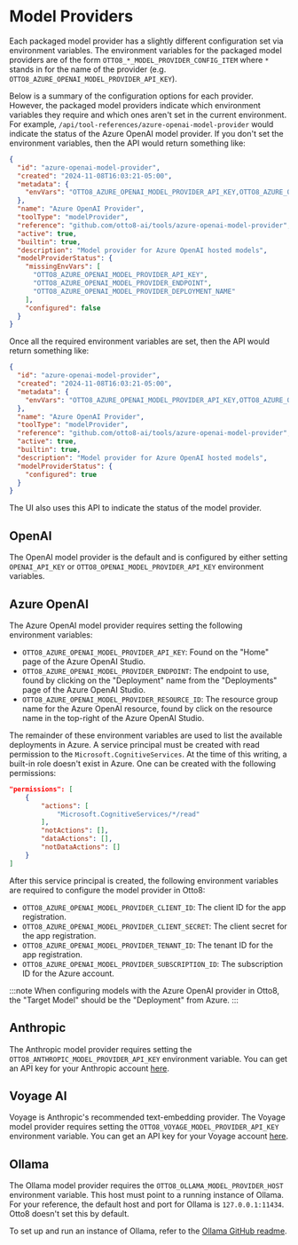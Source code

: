 # Model Providers

Each packaged model provider has a slightly different configuration set via environment variables. The environment variables for the packaged model providers are of the form `OTTO8_*_MODEL_PROVIDER_CONFIG_ITEM` where `*` stands in for the name of the provider (e.g. `OTTO8_AZURE_OPENAI_MODEL_PROVIDER_API_KEY`).

Below is a summary of the configuration options for each provider. However, the packaged model providers indicate which environment variables they require and which ones aren't set in the current environment. For example, `/api/tool-references/azure-openai-model-provider` would indicate the status of the Azure OpenAI model provider. If you don't set the environment variables, then the API would return something like:

```json
{
  "id": "azure-openai-model-provider",
  "created": "2024-11-08T16:03:21-05:00",
  "metadata": {
    "envVars": "OTTO8_AZURE_OPENAI_MODEL_PROVIDER_API_KEY,OTTO8_AZURE_OPENAI_MODEL_PROVIDER_ENDPOINT,OTTO8_AZURE_OPENAI_MODEL_PROVIDER_DEPLOYMENT_NAME"
  },
  "name": "Azure OpenAI Provider",
  "toolType": "modelProvider",
  "reference": "github.com/otto8-ai/tools/azure-openai-model-provider",
  "active": true,
  "builtin": true,
  "description": "Model provider for Azure OpenAI hosted models",
  "modelProviderStatus": {
    "missingEnvVars": [
      "OTTO8_AZURE_OPENAI_MODEL_PROVIDER_API_KEY",
      "OTTO8_AZURE_OPENAI_MODEL_PROVIDER_ENDPOINT",
      "OTTO8_AZURE_OPENAI_MODEL_PROVIDER_DEPLOYMENT_NAME"
    ],  
    "configured": false
  }
}

```

Once all the required environment variables are set, then the API would return something like:

```json
{
  "id": "azure-openai-model-provider",
  "created": "2024-11-08T16:03:21-05:00",
  "metadata": {
    "envVars": "OTTO8_AZURE_OPENAI_MODEL_PROVIDER_API_KEY,OTTO8_AZURE_OPENAI_MODEL_PROVIDER_ENDPOINT,OTTO8_AZURE_OPENAI_MODEL_PROVIDER_DEPLOYMENT_NAME"
  },
  "name": "Azure OpenAI Provider",
  "toolType": "modelProvider",
  "reference": "github.com/otto8-ai/tools/azure-openai-model-provider",
  "active": true,
  "builtin": true,
  "description": "Model provider for Azure OpenAI hosted models",
  "modelProviderStatus": {
    "configured": true
  }
}
```

The UI also uses this API to indicate the status of the model provider.

## OpenAI

The OpenAI model provider is the default and is configured by either setting `OPENAI_API_KEY` or `OTTO8_OPENAI_MODEL_PROVIDER_API_KEY` environment variables.

## Azure OpenAI

The Azure OpenAI model provider requires setting the following environment variables:
- `OTTO8_AZURE_OPENAI_MODEL_PROVIDER_API_KEY`: Found on the "Home" page of the Azure OpenAI Studio.
- `OTTO8_AZURE_OPENAI_MODEL_PROVIDER_ENDPOINT`:  The endpoint to use, found by clicking on the "Deployment" name from the "Deployments" page of the Azure OpenAI Studio.
- `OTTO8_AZURE_OPENAI_MODEL_PROVIDER_RESOURCE_ID`: The resource group name for the Azure OpenAI resource, found by click on the resource name in the top-right of the Azure OpenAI Studio.

The remainder of these environment variables are used to list the available deployments in Azure. A service principal must be created with read permission to the `Microsoft.CognitiveServices`. At the time of this writing, a built-in role doesn't exist in Azure. One can be created with the following permissions:
```json
"permissions": [
	{
		"actions": [
			"Microsoft.CognitiveServices/*/read"
		], 
		"notActions": [],
		"dataActions": [],
		"notDataActions": []
	}
]
```

After this service principal is created, the following environment variables are required to configure the model provider in Otto8:
- `OTTO8_AZURE_OPENAI_MODEL_PROVIDER_CLIENT_ID`: The client ID for the app registration.
- `OTTO8_AZURE_OPENAI_MODEL_PROVIDER_CLIENT_SECRET`: The client secret for the app registration.
- `OTTO8_AZURE_OPENAI_MODEL_PROVIDER_TENANT_ID`: The tenant ID for the app registration.
- `OTTO8_AZURE_OPENAI_MODEL_PROVIDER_SUBSCRIPTION_ID`: The subscription ID for the Azure account.

:::note
When configuring models with the Azure OpenAI provider in Otto8, the "Target Model" should be the "Deployment" from Azure.
:::

## Anthropic

The Anthropic model provider requires setting the `OTTO8_ANTHROPIC_MODEL_PROVIDER_API_KEY` environment variable. You can get an API key for your Anthropic account [here](https://console.anthropic.com/settings/keys).

## Voyage AI

Voyage is Anthropic's recommended text-embedding provider. The Voyage model provider requires setting the `OTTO8_VOYAGE_MODEL_PROVIDER_API_KEY` environment variable. You can get an API key for your Voyage account [here](https://dash.voyageai.com/api-keys).

## Ollama

The Ollama model provider requires the `OTTO8_OLLAMA_MODEL_PROVIDER_HOST` environment variable. This host must point to a running instance of Ollama. For your reference, the default host and port for Ollama is `127.0.0.1:11434`. Otto8 doesn't set this by default.

To set up and run an instance of Ollama, refer to the [Ollama GitHub readme](https://github.com/ollama/ollama/blob/main/README.md).

